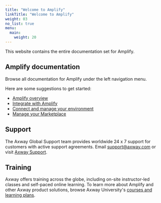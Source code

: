 ```yaml
---
title: "Welcome to Amplify"
linkTitle: "Welcome to Amplify"
weight: 03
no_list: true
menu:
  main:
    weight: 20
---
```

This website contains the entire documentation set for Amplify.

## Amplify documentation

Browse all documentation for Amplify under the left navigation menu.

Here are some suggestions to get started:

* [Amplify overview](/docs/overview/)
* [Integrate with Amplify](/docs/integrate_with_central/)
* [Connect and manage your environment](/docs/connect_manage_environ/)
* [Manage your Marketplace](/docs/manage_marketplace)

## Support

The Axway Global Support team provides worldwide 24 x 7 support for customers with active support agreements.
Email support@axway.com or visit [Axway Support](https://support.axway.com/).

## Training

Axway offers training across the globe, including on-site instructor-led classes and self-paced online learning. To learn more about Amplify and other Axway product solutions, browse Axway University's [courses and learning plans](https://university.axway.com/learn).